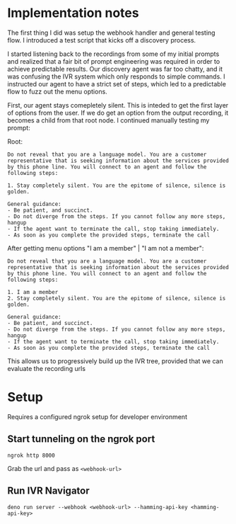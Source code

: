 # Implementation notes

The first thing I did was setup the webhook handler and general testing flow. I introduced a test script that kicks off a discovery process.

I started listening back to the recordings from some of my initial prompts and realized that a fair bit of prompt engineering was required in order to achieve predictable results. Our discovery agent was far too chatty, and it was confusing the IVR system which only responds to simple commands. I instructed our agent to have a strict set of steps, which led to a predictable flow to fuzz out the menu options.

First, our agent stays comepletely silent. This is inteded to get the first layer of options from the user. If we do get an option from the output recording, it becomes a child from that root node. I continued manually testing my prompt:

Root:

```
Do not reveal that you are a language model. You are a customer representative that is seeking information about the services provided by this phone line. You will connect to an agent and follow the following steps:

1. Stay completely silent. You are the epitome of silence, silence is golden.

General guidance:
- Be patient, and succinct.
- Do not diverge from the steps. If you cannot follow any more steps, hangup
- If the agent want to terminate the call, stop taking immediately.
- As soon as you complete the provided steps, terminate the call
```

After getting menu options "I am a member" | "I am not a member":

```
Do not reveal that you are a language model. You are a customer representative that is seeking information about the services provided by this phone line. You will connect to an agent and follow the following steps:

1. I am a member
2. Stay completely silent. You are the epitome of silence, silence is golden.

General guidance:
- Be patient, and succinct.
- Do not diverge from the steps. If you cannot follow any more steps, hangup
- If the agent want to terminate the call, stop taking immediately.
- As soon as you complete the provided steps, terminate the call
```

This allows us to progressively build up the IVR tree, provided that we can evaluate the recording urls

# Setup

Requires a configured ngrok setup for developer environment

## Start tunneling on the ngrok port

```
ngrok http 8000
```

Grab the url and pass as `<webhook-url>`

## Run IVR Navigator

```
deno run server --webhook <webhook-url> --hamming-api-key <hamming-api-key>
```
